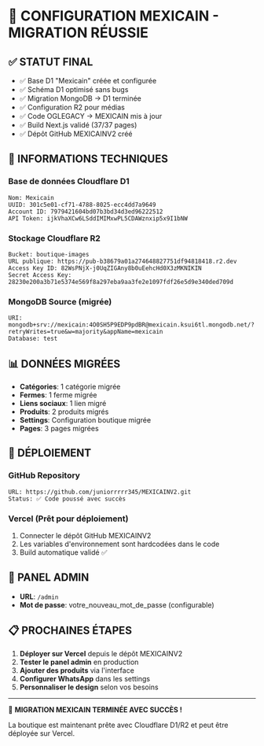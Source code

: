 # 🌮 CONFIGURATION MEXICAIN - MIGRATION RÉUSSIE

## ✅ STATUT FINAL
- ✅ Base D1 "Mexicain" créée et configurée
- ✅ Schéma D1 optimisé sans bugs
- ✅ Migration MongoDB → D1 terminée  
- ✅ Configuration R2 pour médias
- ✅ Code OGLEGACY → MEXICAIN mis à jour
- ✅ Build Next.js validé (37/37 pages)
- ✅ Dépôt GitHub MEXICAINV2 créé

## 🔧 INFORMATIONS TECHNIQUES

### Base de données Cloudflare D1
```
Nom: Mexicain
UUID: 301c5e01-cf71-4788-8025-ecc4dd7a9649
Account ID: 7979421604bd07b3bd34d3ed96222512
API Token: ijkVhaXCw6LSddIMIMxwPL5CDAWznxip5x9I1bNW
```

### Stockage Cloudflare R2
```
Bucket: boutique-images
URL publique: https://pub-b38679a01a274648827751df94818418.r2.dev
Access Key ID: 82WsPNjX-j0UqZIGAny8b0uEehcHd0X3zMKNIKIN
Secret Access Key: 28230e200a3b71e5374e569f8a297eba9aa3fe2e1097fdf26e5d9e340ded709d
```

### MongoDB Source (migrée)
```
URI: mongodb+srv://mexicain:4O0SH5P9EDP9pdBR@mexicain.ksui6tl.mongodb.net/?retryWrites=true&w=majority&appName=mexicain
Database: test
```

## 📊 DONNÉES MIGRÉES

- **Catégories**: 1 catégorie migrée
- **Fermes**: 1 ferme migrée  
- **Liens sociaux**: 1 lien migré
- **Produits**: 2 produits migrés
- **Settings**: Configuration boutique migrée
- **Pages**: 3 pages migrées

## 🚀 DÉPLOIEMENT

### GitHub Repository
```
URL: https://github.com/juniorrrrr345/MEXICAINV2.git
Status: ✅ Code poussé avec succès
```

### Vercel (Prêt pour déploiement)
1. Connecter le dépôt GitHub MEXICAINV2
2. Les variables d'environnement sont hardcodées dans le code
3. Build automatique validé ✅

## 🔐 PANEL ADMIN

- **URL**: `/admin`
- **Mot de passe**: votre_nouveau_mot_de_passe (configurable)

## 📋 PROCHAINES ÉTAPES

1. **Déployer sur Vercel** depuis le dépôt MEXICAINV2
2. **Tester le panel admin** en production
3. **Ajouter des produits** via l'interface
4. **Configurer WhatsApp** dans les settings
5. **Personnaliser le design** selon vos besoins

---

🎉 **MIGRATION MEXICAIN TERMINÉE AVEC SUCCÈS !**

La boutique est maintenant prête avec Cloudflare D1/R2 et peut être déployée sur Vercel.